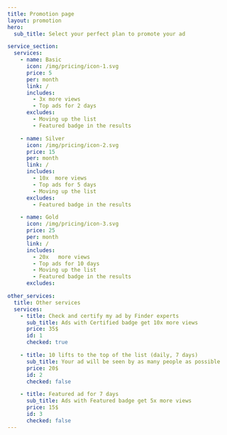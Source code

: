 ```yaml
---
title: Promotion page
layout: promotion
hero:
  sub_title: Select your perfect plan to promote your ad

service_section:
  services:
    - name: Basic
      icon: /img/pricing/icon-1.svg
      price: 5
      per: month
      link: /
      includes:
        - 3x more views
        - Top ads for 2 days
      excludes:
        - Moving up the list
        - Featured badge in the results

    - name: Silver
      icon: /img/pricing/icon-2.svg
      price: 15
      per: month
      link: /
      includes:
        - 10x  more views
        - Top ads for 5 days
        - Moving up the list
      excludes:
        - Featured badge in the results

    - name: Gold
      icon: /img/pricing/icon-3.svg
      price: 25
      per: month
      link: /
      includes:
        - 20x   more views
        - Top ads for 10 days
        - Moving up the list
        - Featured badge in the results
      excludes:

other_services:
  title: Other services
  services:
    - title: Check and certify my ad by Finder experts
      sub_title: Ads with Certified badge get 10x more views
      price: 35$
      id: 1
      checked: true

    - title: 10 lifts to the top of the list (daily, 7 days)
      sub_title: Your ad will be seen by as many people as possible
      price: 20$
      id: 2
      checked: false

    - title: Featured ad for 7 days
      sub_title: Ads with Featured badge get 5x more views
      price: 15$
      id: 3
      checked: false
---
```

